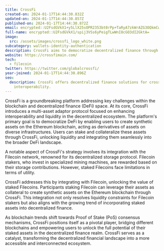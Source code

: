 ```yaml
---
title: CrossFi
created-on: 2024-01-17T14:44:30.832Z
updated-on: 2024-01-17T14:44:30.857Z
published-on: 2024-01-17T14:44:30.872Z
email: encrypted::U2FsdGVkX1+y5LlX25sOPR2353bt0rPp+TaRyA7zkWrAZG3OQkmCwRRnYmmGoLYU
full-name: encrypted::U2FsdGVkX1/spij3VSs6yPeigTLwWnI8cGO3dI2GktA=
image:
  src: /assets/images/crossfi_logo_white.png
subcategory: wallets-identity-authentication
description: CrossFi aims to democratize decentralized finance through the CrossFi platform.
website: https://crossfimain.com/
tech:
  - filecoin
twitter: https://twitter.com/globalcrossfi/
year-joined: 2024-01-17T14:44:30.896Z
seo:
  description: CrossFi offers decentralized finance solutions for cross-chain
    interoperability.
---
```


CrossFi is a groundbreaking platform addressing key challenges within the blockchain and decentralized finance (DeFi) space. At its core, CrossFi introduces a multi-asset adaptor protocol focused on enhancing interoperability and liquidity in the decentralized ecosystem. The platform's primary goal is to democratize DeFi by enabling users to create synthetic assets on the Ethereum blockchain, acting as derivatives of assets on diverse infrastructures. Users can stake and collateralize these assets through CrossFi, unlocking liquidity and integrating them seamlessly into the broader DeFi landscape.

A notable aspect of CrossFi's strategy involves its integration with the Filecoin network, renowned for its decentralized storage protocol. Filecoin stakers, who invest in specialized mining machines, are rewarded based on their storage contributions. However, staked Filecoins face limitations in terms of utility.

CrossFi addresses this by integrating with Filecoin, unlocking the value of staked Filecoins. Participants staking Filecoin can leverage their assets as collateral to create synthetic assets on the Ethereum blockchain through CrossFi. This integration not only resolves liquidity constraints for Filecoin stakers but also aligns with the growing trend of incorporating staked assets into decentralized finance.

As blockchain trends shift towards Proof of Stake (PoS) consensus mechanisms, CrossFi positions itself as a pivotal player, bridging different blockchains and empowering users to unlock the full potential of their staked assets in the decentralized finance realm. CrossFi serves as a catalyst, transforming the decentralized financial landscape into a more accessible and interconnected ecosystem.
